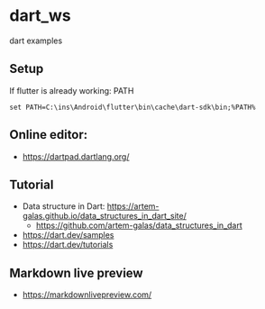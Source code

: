 # dart_ws
dart examples

## Setup
If flutter is already working: PATH
```
set PATH=C:\ins\Android\flutter\bin\cache\dart-sdk\bin;%PATH%
```

## Online editor:
* https://dartpad.dartlang.org/

## Tutorial
* Data structure in Dart: https://artem-galas.github.io/data_structures_in_dart_site/
  * https://github.com/artem-galas/data_structures_in_dart
* https://dart.dev/samples
* https://dart.dev/tutorials
## Markdown live preview
* https://markdownlivepreview.com/

